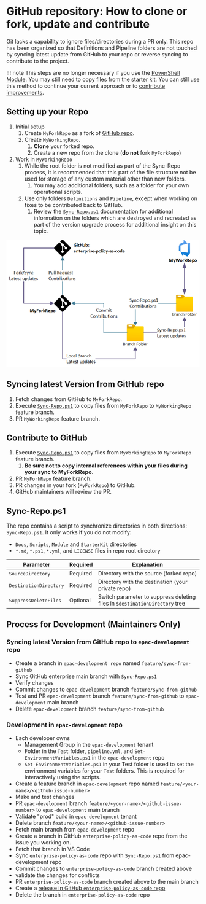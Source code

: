 # GitHub repository: How to clone or fork, update and contribute

Git lacks a capability to ignore files/directories during a PR only. This repo has been organized so that Definitions and Pipeline folders are not touched by syncing latest update from GitHub to your repo or reverse syncing to contribute to the project.

!!! note
    This steps are no longer necessary if you use the [PowerShell Module](powershell-module.md). You may still need to copy files from the starter kit.
    You can still use this method to continue your current approach or to [contribute improvements](#contribute-to-github).

## Setting up your Repo

1. Initial setup
      1. Create `MyForkRepo` as a fork of [GitHub repo](https://github.com/Azure/enterprise-azure-policy-as-code).
      1. Create `MyWorkingRepo`.
            1. **Clone** your forked repo.
            1. Create a new repo from the clone (**do not** fork `MyForkRepo`)
1. Work in `MyWorkingRepo`
      1. While the root folder is not modified as part of the Sync-Repo process, it is recommended that this part of the file structure not be used for storage of any custom material other than new folders.
          1. You may add additional folders, such as a folder for your own operational scripts.
      1. Use only folders `Definitions` and `Pipeline`, except when working on fixes to be contributed back to GitHub.
          1. Review the [`Sync-Repo.ps1`](#sync-repops1) documentation for additional information on the folders which are destroyed and recreated as part of the version upgrade process for additional insight on this topic.

![image](./Images/Sync-Repo.png)

## Syncing latest Version from GitHub repo

1. Fetch changes from GitHub to `MyForkRepo`.
2. Execute [`Sync-Repo.ps1`](#sync-repops1) to copy files from `MyForkRepo` to `MyWorkingRepo` feature branch.
3. PR `MyWorkingRepo` feature branch.

## Contribute to GitHub

1. Execute [`Sync-Repo.ps1`](#sync-repops1) to copy files from `MyWorkingRepo` to `MyForkRepo` feature branch.
    1. **Be sure not to copy internal references within your files during your sync to MyForkRepo.**
2. PR `MyForkRepo` feature branch.
3. PR changes in your fork (`MyForkRepo`) to GitHub.
4. GitHub maintainers will review the PR.

## Sync-Repo.ps1

The repo contains a script to synchronize directories in both directions: `Sync-Repo.ps1`. It only works if you do not modify:

* `Docs`, `Scripts`, `Module` and `StarterKit` directories
* `*.md`, `*.ps1`, `*.yml`, and `LICENSE` files in repo root directory

|Parameter | Required | Explanation |
|----------|----------|-------------|
| `SourceDirectory` | Required | Directory with the source (forked repo) |
| `DestinationDirectory` | Required | Directory with the destination (your private repo) |
| `SuppressDeleteFiles` | Optional | Switch parameter to suppress deleting files in `$destinationDirectory` tree |

## Process for Development (Maintainers Only)

### Syncing latest Version from GitHub repo to `epac-development` repo

* Create a branch in `epac-development repo` named `feature/sync-from-github`
* Sync GitHub enterprise main branch with `Sync-Repo.ps1`
* Verify changes
* Commit changes to `epac-development` branch `feature/sync-from-github`
* Test and PR `epac-development` branch `feature/sync-from-github` to `epac-development` main branch
* Delete `epac-development` branch `feature/sync-from-github`

### Development in `epac-development` repo

* Each developer owns
  * Management Group in the `epac-development` tenant
  * Folder in the `Test` folder, `pipeline.yml`, and `Set-EnvironmentVariables.ps1` in the `epac-development` repo
  * `Set-EnvironmentVariables.ps1` in your Test folder is used to set the environment variables for your `Test` folders. This is required for interactively using the scripts.
* Create a feature branch in `epac-development` repo named `feature/<your-name>/<github-issue-number>`
* Make and test changes
* PR `epac-development` branch `feature/<your-name>/<github-issue-number>` to `epac-development` main branch
* Validate "prod" build in `epac-development` tenant
* Delete branch `feature/<your-name>/<github-issue-number>`
* Fetch main branch from `epac-development` repo
* Create a branch in GitHub `enterprise-policy-as-code` repo from the issue you working on.
* Fetch that branch in VS Code
* Sync `enterprise-policy-as-code` repo with `Sync-Repo.ps1` from epac-development repo
* Commit changes to `enterprise-policy-as-code` branch created above
* validate the changes for conflicts
* PR `enterprise-policy-as-code` branch created above to the main branch
* Create a [release in GitHub `enterprise-policy-as-code` repo](module-release-process.md)
* Delete the branch in `enterprise-policy-as-code` repo
